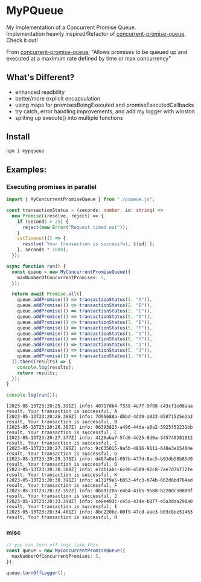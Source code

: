 # MyPQueue
My Implementation of a Concurrent Promise Queue. \
Implementation heavily inspired/Refactor of [concurrent-promise-queue](https://github.com/doo-gl/concurrent-promise-queue/tree/main). Check it out!

From [concurrent-promise-queue](https://github.com/doo-gl/concurrent-promise-queue/tree/main), "Allows promises to be queued up and executed at a maximum rate defined by time or max concurrency"

## What's Different?

- enhanced readbility
- better/more explicit encapsulation
- using maps for promisesBeingExecuted and promiseExecutedCallbacks
- try catch, error handling improvements, and add my logger with winston
- spliting up execute() into multiple functions

## Install

```bash
npm i mypqueue
```

## Examples:

### Executing promises in parallel

```TypeScript
import { MyConcurrentPromiseQueue } from "./pqueue.js";

const transactionStatus = (seconds: number, id: string) =>
  new Promise((resolve, reject) => {
    if (seconds > 25) {
      reject(new Error("Request timed out"));
    }
    setTimeout(() => {
      resolve(`Your transaction is successful, ${id}`);
    }, seconds * 1000);
  });

async function run() {
  const queue = new MyConcurrentPromiseQueue({
    maxNumberOfConcurrentPromises: 5,
  });

  return await Promise.all([
    queue.addPromise(() => transactionStatus(1, "A")),
    queue.addPromise(() => transactionStatus(2, "B")),
    queue.addPromise(() => transactionStatus(2, "C")),
    queue.addPromise(() => transactionStatus(5, "D")),
    queue.addPromise(() => transactionStatus(3, "E")),
    queue.addPromise(() => transactionStatus(5, "F")),
    queue.addPromise(() => transactionStatus(1, "G")),
    queue.addPromise(() => transactionStatus(8, "H")),
    queue.addPromise(() => transactionStatus(6, "I")),
    queue.addPromise(() => transactionStatus(5, "J")),
    queue.addPromise(() => transactionStatus(1, "K")),
  ]).then((results) => {
    console.log(results);
    return results;
  });
}

console.log(run());
```

```
[2023-05-13T23:20:25.391Z] info: 40717db4-7338-4e77-9f98-c43cf1e08aaa result, Your transaction is successful, A
[2023-05-13T23:20:26.386Z] info: 7d95688a-dbbd-4dd9-a033-05071525e2a3 result, Your transaction is successful, B
[2023-05-13T23:20:26.387Z] info: 06393823-a496-44da-a0a2-3925f52231bb result, Your transaction is successful, C
[2023-05-13T23:20:27.377Z] info: 4126aba7-5fd6-4d25-8d0a-545740381912 result, Your transaction is successful, E
[2023-05-13T23:20:27.396Z] info: 9c635015-9a5b-4816-9111-648e3e15404e result, Your transaction is successful, G
[2023-05-13T23:20:29.378Z] info: d487a8e1-097b-477d-8ac5-b93db58b85d9 result, Your transaction is successful, D
[2023-05-13T23:20:30.389Z] info: e7db1abc-6c90-4589-92c8-7ae7d76f72fe result, Your transaction is successful, K
[2023-05-13T23:20:30.391Z] info: a131f9a5-b053-4fc3-b74b-662d6bd764ad result, Your transaction is successful, F
[2023-05-13T23:20:32.397Z] info: 0ba9120a-e4b4-41b5-9580-b220dc50889f result, Your transaction is successful, J
[2023-05-13T23:20:33.390Z] info: ce8e493c-ce5a-434e-b077-e5a3daa298a0 result, Your transaction is successful, I
[2023-05-13T23:20:34.401Z] info: 8bc220be-00f9-47cd-aae3-b03c8ee51463 result, Your transaction is successful, H
```

### misc

```TypeScript
// you can turn off logs like this
const queue = new MyConcurrentPromiseQueue({
  maxNumberOfConcurrentPromises: 5,
});

queue.turnOffLogger();
```